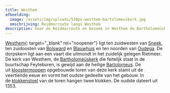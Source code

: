 ```yaml
---
title: Westhem
afbeelding:
  image: /assets/img/uploads/520px-westhem-bartolomeuskerk.jpg
  omschrijving: Reidmarroute langs Westhem
description: Vaar de Reidmarroute en bezoek in Westhem de Bartholomeüskerk.
---
```


[Westhem](https://nl.wikipedia.org/wiki/Westhem){: target="_blank" rel="noopener"} ligt ten zuidwesten van&nbsp;[Sneek](https://nl.wikipedia.org/wiki/Sneek_&#40;stad&#41;), ten zuidoosten van&nbsp;[Bolsward](https://nl.wikipedia.org/wiki/Bolsward)&nbsp;en&nbsp;[Blauwhuis](<https://nl.wikipedia.org/wiki/Blauwhuis_(dorp)>)&nbsp;en ten noorden van&nbsp;[Oudega](<https://nl.wikipedia.org/wiki/Oudega_(S%C3%BAdwest-Frysl%C3%A2n)>). De dorpskern ligt aan een vaart die uitmondt in het zuidelijk gelegen Rietmeer. De kerk van Westhem, de&nbsp;[Bartholomeüskerk](<https://nl.wikipedia.org/wiki/Bartholome%C3%BCskerk_(Westhem)>)&nbsp;die feitelijk staat in de buurtschap Feyteburen, is gewijd aan de heilige&nbsp;[Bartolomeus](<https://nl.wikipedia.org/wiki/Bartolome%C3%BCs_(apostel)>). De uit&nbsp;[kloostermoppen](https://nl.wikipedia.org/wiki/Kloostermop)&nbsp;opgebouwde toren van deze kerk stamt uit de veertiende eeuw en vormt het oudste gedeelte van het gebouw. In de&nbsp;[klokkenstoel](https://nl.wikipedia.org/wiki/Klokkenstoel)&nbsp;van de toren hangen twee klokken. De oudste dateert uit 1353.&nbsp;
